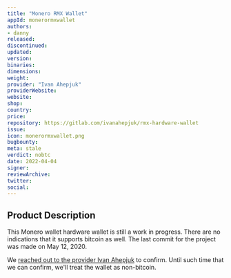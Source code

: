 ```yaml
---
title: "Monero RMX Wallet"
appId: monerormxwallet
authors:
- danny
released: 
discontinued: 
updated: 
version: 
binaries: 
dimensions: 
weight: 
provider: "Ivan Ahepjuk"
providerWebsite: 
website: 
shop: 
country: 
price: 
repository: https://gitlab.com/ivanahepjuk/rmx-hardware-wallet
issue: 
icon: monerormxwallet.png
bugbounty: 
meta: stale
verdict: nobtc
date: 2022-04-04
signer: 
reviewArchive: 
twitter: 
social: 
---
```


## Product Description

This Monero wallet hardware wallet is still a work in progress. There are no indications that it supports bitcoin as well. The last commit for the project was made on May 12, 2020.

We [reached out to the provider Ivan Ahepjuk](https://twitter.com/BitcoinWalletz/status/1505780601869434881) to confirm. Until such time that we can confirm, we'll treat the wallet as non-bitcoin. 